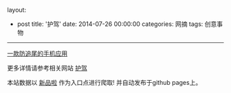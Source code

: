 layout: 
  - post 
title: '护驾' 
date: 2014-07-26 00:00:00 
categories: 网摘 
tags: 创意事物 
---

<a href="http://xinpinla.com/product/302" title="查看产品详情">
								一款防追尾的手机应用							</a>  

更多详情请参考相关网站 [护驾](http://www.cherui.cn/)  

本站数据以 [新品啦](http://xinpinla.com/) 作为入口点进行爬取! 并自动发布于github pages上。  
